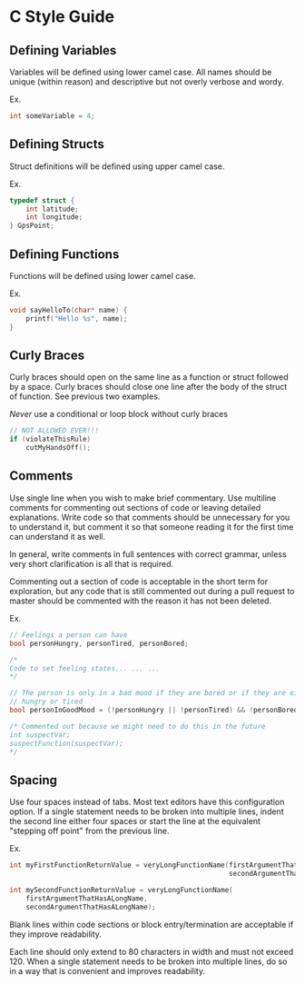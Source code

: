 # C Style Guide

## Defining Variables
Variables will be defined using lower camel case. All names should be
unique (within reason) and descriptive but not overly verbose and wordy.

Ex.
```c
int someVariable = 4;
```

## Defining Structs
Struct definitions will be defined using upper camel case.

Ex.
```c
typedef struct {
    int latitude;
    int longitude;
} GpsPoint;
```

## Defining Functions
Functions will be defined using lower camel case.

Ex.
```c
void sayHelloTo(char* name) {
    printf("Hello %s", name);
}
```

## Curly Braces
Curly braces should open on the same line as a function or struct followed by a
space. Curly braces should close one line after the body of the struct of
function. See previous two examples.

*Never* use a conditional or loop block without curly braces

```c
// NOT ALLOWED EVER!!!
if (violateThisRule)
    cutMyHandsOff();
```

## Comments
Use single line when you wish to make brief commentary. Use multiline comments
for commenting out sections of code or leaving detailed explanations. Write
code so that comments should be unnecessary for you to understand it, but
comment it so that someone reading it for the first time can understand it as
well.

In general, write comments in full sentences with correct grammar, unless very
short clarification is all that is required.

Commenting out a section of code is acceptable in the short term for
exploration, but any code that is still commented out during a pull request
to master should be commented with the reason it has not been deleted.

Ex.
```c
// Feelings a person can have
bool personHungry, personTired, personBored;

/*
Code to set feeling states... ... ...
*/

// The person is only in a bad mood if they are bored or if they are either
// hungry or tired
bool personInGoodMood = (!personHungry || !personTired) && !personBored;

/* Commented out because we might need to do this in the future
int suspectVar;
suspectFunction(suspectVar);
*/
```

## Spacing
Use four spaces instead of tabs. Most text editors have this configuration
option. If a single statement needs to be broken into multiple lines, indent
the second line either four spaces or start the line at the equivalent "stepping
off point" from the previous line.

Ex.
```c
int myFirstFunctionReturnValue = veryLongFunctionName(firstArgumentThatHasALongName,
                                                      secondArgumentThatHasALongName);

int mySecondFunctionReturnValue = veryLongFunctionName(
    firstArgumentThatHasALongName,
    secondArgumentThatHasALongName);
```

Blank lines within code sections or block entry/termination are acceptable if
they improve readability.

Each line should only extend to 80 characters in width and must not exceed 120.
When a single statement needs to be broken into multiple lines, do so in a way
that is convenient and improves readability.

